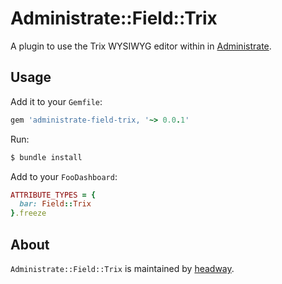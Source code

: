 # Administrate::Field::Trix

A plugin to use the Trix WYSIWYG editor within in [Administrate].

## Usage

Add it to your `Gemfile`:

```ruby
gem 'administrate-field-trix, '~> 0.0.1'
```

Run:

```bash
$ bundle install
```

Add to your `FooDashboard`:

```ruby
ATTRIBUTE_TYPES = {
  bar: Field::Trix
}.freeze
```

## About

`Administrate::Field::Trix` is maintained by [headway].

[Administrate]: https://github.com/thoughtbot/administrate
[headway]: https://headway.io
